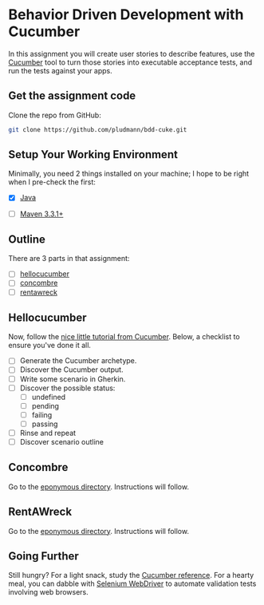 Behavior Driven Development with Cucumber
===

In this assignment you will create user stories to describe features, use the [Cucumber][cuke] tool to turn those stories into executable acceptance tests, and run the tests against your apps.

[cuke]: https://cucumber.io/docs/guides/10-minute-tutorial/

Get the assignment code
---

Clone the repo from GitHub:

```sh
git clone https://github.com/pludmann/bdd-cuke.git
```

Setup Your Working Environment
---

Minimally, you need 2 things installed on your machine; I hope to be right when I pre-check the first:
- [x] [Java](https://www.oracle.com/technetwork/java/javase/downloads/index-jsp-138363.html)
- [ ] [Maven 3.3.1+](https://maven.apache.org/index.html)


Outline
---

There are 3 parts in that assignment:
- [ ] [hellocucumber](#hellocucumber)
- [ ] [concombre](#concombre)
- [ ] [rentawreck](#rentawreck)

Hellocucumber
---

Now, follow the [nice little tutorial from Cucumber][cuke]. Below, a checklist to ensure you've done it all.
- [ ] Generate the Cucumber archetype.
- [ ] Discover the Cucumber output.
- [ ] Write some scenario in Gherkin.
- [ ] Discover the possible status:
  - [ ] undefined
  - [ ] pending
  - [ ] failing
  - [ ] passing
- [ ] Rinse and repeat
- [ ] Discover scenario outline

Concombre
---

Go to the [eponymous directory](concombre/). 
Instructions will follow.

RentAWreck
---

Go to the [eponymous directory](rentawreck/).
Instructions will follow.

Going Further
---

Still hungry? For a light snack, study the [Cucumber reference](https://cucumber.io/docs/cucumber/api/?lang=java). For a hearty meal, you can dabble with [Selenium WebDriver](https://cucumber.io/docs/guides/browser-automation/?lang=java) to automate validation tests involving web browsers.